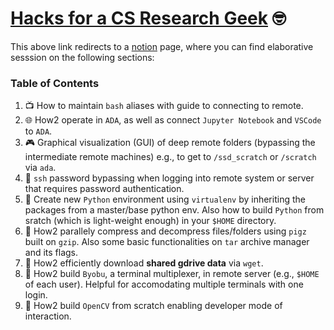# [Hacks for a CS Research Geek](https://rodosingh.notion.site/Hacks-for-A-CS-Geek-9dc7c85eef1343c7aa8def1fe8ce8d5f) 🤓 
This above link redirects to a [notion](notion.so) page, where you can find elaborative sesssion on the following sections:

### Table of Contents
  1. 📺 How to maintain `bash` aliases with guide to connecting to remote.
  2. 🌐 How2 operate in `ADA`, as well as connect `Jupyter Notebook` and `VSCode` to `ADA`.
  3. 🎮 Graphical visualization (GUI) of deep remote folders (bypassing the intermediate remote machines) e.g., to get to `/ssd_scratch` or `/scratch` via `ada`.
  4. 🔐 `ssh` password bypassing when logging into remote system or server that requires password authentication.
  5. 🐍 Create new `Python` environment using `virtualenv` by inheriting the packages from a master/base python env. Also how to build `Python` from sratch (which is light-weight enough) in your `$HOME` directory.
  6. 📂 How2 parallely compress and decompress files/folders using `pigz` built on `gzip`. Also some basic functionalities on `tar` archive manager and its flags.
  7. 🔽 How2 efficiently download **shared gdrive data** via `wget`.
  8. 🔱 How2 build `Byobu`, a terminal multiplexer, in remote server (e.g., `$HOME` of each user). Helpful for accomodating multiple terminals with one login.
  9. 🎥 How2 build `OpenCV` from scratch enabling developer mode of interaction.
